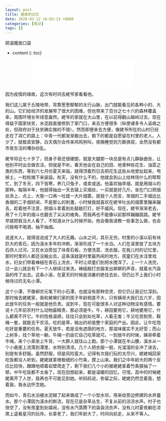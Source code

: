 ```yaml
---
layout: post
title: 姥家的记忆
date: 2020-02-12 16:03:13 +0800
categories: [笔记]
tags: []
---
```


把温暖放口袋
<!--more-->

* content
{: toc}

<center>
<iframe frameborder="no" border="0" marginwidth="0" marginheight="0" width=330 height=86 src="//music.163.com/outchain/player?type=2&id=1371939273&auto=1&height=66"></iframe>
</center>

因为疫情的缘故，这次有时间去姥爷家看看他。

我们这儿属于丘陵地带，背靠葱葱郁郁的太行山脉，出门就能看见的各种小的、大的山。它们给经济的发展带了很大的困难，但也带来了百分之七十六的森林覆盖率，周围环境长年绿意盎然。姥爷的家就在大山里，在以前得翻山越岭过去，现在得益于国家扶贫，水泥路直接修到了家门口，来去方便很多（纵使诸多令人诟病之处，但政府对于扶贫确实做的不错）。然而即便来去方便，像姥爷所在的山村已经走在了凋亡的路上：中青一代都渐渐搬出去，剩下的都是自愿留在村里的老人。人少了，就极其安静，白天偶尔会传来鸡鸣狗叫，夜晚睡觉则万籁俱寂，全然没有都市夜生活的嘈杂纷乱。

姥爷将近七十岁了，但身子骨还很硬朗，就是大腿那一块总是有点儿静脉曲张，让他别平时出去做农活，但就是不听。春天他会在自己的田、地里种些花生、油菜之类的东西，等到六七月份夏天来临，就得顶着烈日去把花生这些从地里扯起来，甩掉土，一粒粒摘下来装袋。秋天，没有什么干的，他就会到山上给林场什么的帮帮忙，到了冬天，四下皆寒，养几只兔子，或卖或送。他喜欢抽旱烟，就是用烟斗的那种。每隔半年，他就得抽出一天去镇上买烟丝，一买就是好几斤。坐在门口把烟丝添上、点上，大吸一口再一吐就一大片烟雾。就我个人而言，旱烟的二手烟远比香烟的二手烟好闻，不是那么的刺激，小时候我就喜欢在姥爷吐出的烟雾里蹦来蹦去，趁着他不注意，把烟斗拿着到处敲敲打打，好不威风。现在，姥爷渐渐老去，用了十几年的烟斗也磨去了尖尖的棱角，而我再也不能像以前那样蹦蹦跳跳。姥爷早就把我当大人看了，不知道从什么时候开始，他会像我请教一些事怎么做，也会问我喝不喝酒，抽不抽烟。

说道大人，就得说说成了大人的无趣。山水之间，其乐无穷。村里的小溪以前有块巨大的青石，因为溪水多年的冲刷，渐渐形成了一个水泊。人们在溪里放了五块方石供人过河，又在水泊旁加了块青石板，方便洗菜、洗衣服。在我儿时的记忆里，那时村里的人都还没搬出去，这条溪就是村里最热闹的地方。孩童们在水洼里戏水，妇女们带着棒槌在青石上洗衣，不时让顽童们别把水搅浑了。上一个人洗完，过一会儿就会有下一个人继续过来洗，棒槌敲打衣服发出梆梆的声音，就着水汽袅袅的传了出去。这条小溪，在夏天的时候是消暑的绝佳去处，但仍比不上我们小时候待过的无名小潭。

这个小潭，不像柳宗元笔下的小石潭，也就没有那种空灵，但它仍让我记忆深刻。那时候去姥姥家，我和舅舅们家的孩子年龄相差不大，只有姨哥大我们五六岁，因此放牛的任务一般就是他负责。说到牛，现在可能很多人对这种动物没有感情。要说十几年前农村什么动物最精贵，那必须是牛。牛，耕田要用它，耕地要用它，什么都离不开它。牛的性格温顺，往往只会到处吃草，人畜无害；牛又吃苦耐劳，鞍绳一套，就能去干农活。吃的是草，输出的却是整个家庭的产出。因此，让牛吃饱吃好是重要的任务。夏天放牛，若是没有遮荫的地方，那滋味属实不太好受；而山上树多，找个草地一躺，牛绳一扔由它自己吃草就可。一到放牛的时候，姨哥牵着牛绳，来个小弟坐上牛背，一大群人就往山上跑。那个小潭就在半山腰，溪水从一个小悬崖上流落到潭里，水特别清凉。几个人把衣服一脱，光溜溜的全冲了进去，别提有多舒服。虽然舒服，但是风险蛮大。记得有次我们玩的太尽兴，姥姥喊回家吃饭都没人听到，姥姥就拿根极细的小竹条，摸上山来。我们之中年龄大的两个反应比较快，蹭蹭地顺着岩壁爬走了，剩下我们几个小的被姥姥拿着竹条狠抽了一顿，中午吃饭都不太香了。现在回想起来，都是温暖的回忆。可惜，高中的时候姥姥离开了人世，我再也不可能见到她。听妈妈说，弥留之际，姥姥仍然念着我，想着我，我永远怀念她。

而如今，青石水泊被水泥糊了起来做成了一个小型水坝，用来给旁边修建的水井蓄水。那个小潭因为溪水的断流，现在已是杂草丛生，不复从前的淙淙水声。村子也快空了，没有孩童到处嬉闹，没有水汽蒸腾下的袅袅浣衣声，没有儿时夏夜躺在凉席上遥看星河的玩伴。长辈老了，我们年龄大了，时间向前走，从来不等人。